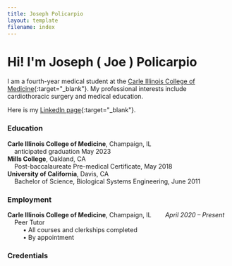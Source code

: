 ```yaml
---
title: Joseph Policarpio
layout: template
filename: index
---
```


# Hi! I'm Joseph ( Joe ) Policarpio

I am a fourth-year medical student at the [Carle Illinois College of Medicine](https://medicine.illinois.edu/){:target="_blank"}.
My professional interests include cardiothoracic surgery and medical education.

Here is my [LinkedIn page](https://www.linkedin.com/in/joseph-policarpio){:target="_blank"}.

### Education
**Carle Illinois College of Medicine**, Champaign, IL
  <br>&nbsp;&nbsp;&nbsp;&nbsp;anticipated graduation May 2023
<br>
**Mills College**, Oakland, CA
  <br>&nbsp;&nbsp;&nbsp;&nbsp;Post-baccalaureate Pre-medical Certificate, May 2018
<br>
**University of California**, Davis, CA
  <br>&nbsp;&nbsp;&nbsp;&nbsp;Bachelor of Science, Biological Systems Engineering, June 2011

### Employment
**Carle Illinois College of Medicine**, Champaign, IL&nbsp;&nbsp;&nbsp;&nbsp;&nbsp;&nbsp;&nbsp;&nbsp;*April 2020 – Present*
<br>&nbsp;&nbsp;&nbsp;&nbsp;Peer Tutor
<br>&nbsp;&nbsp;&nbsp;&nbsp;&nbsp;&nbsp;&nbsp;&nbsp; • All courses and clerkships completed
<br>&nbsp;&nbsp;&nbsp;&nbsp;&nbsp;&nbsp;&nbsp;&nbsp; • By appointment
	


[comment]: <> (<div style="text-align: right">April 2020 – Present</div>)

### Credentials


